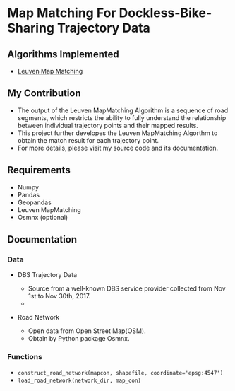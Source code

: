 # Map Matching For Dockless-Bike-Sharing Trajectory Data
## Algorithms Implemented
- [Leuven Map Matching](https://leuvenmapmatching.readthedocs.io/en/latest/index.html)
## My Contribution
- The output of the Leuven MapMatching Algorithm is a sequence of road segments, which restricts the ability to fully understand the relationship between individual trajectory points and their mapped results.
- This project further developes the Leuven MapMatching Algorthm to obtain the match result for each trajectory point.
- For more details, please visit my source code and its documentation.
  
## Requirements
- Numpy
- Pandas
- Geopandas
- Leuven MapMatching
- Osmnx (optional)
  
## Documentation
### Data
- DBS Trajectory Data
  - Source from a well-known DBS service provider collected from Nov 1st to Nov 30th, 2017.
  - 
  
- Road Network  
  - Open data from Open Street Map(OSM).
  - Obtain by Python package Osmnx. 
  
### Functions
- `construct_road_network(mapcon, shapefile, coordinate='epsg:4547')`
- `load_road_network(network_dir, map_con)`
